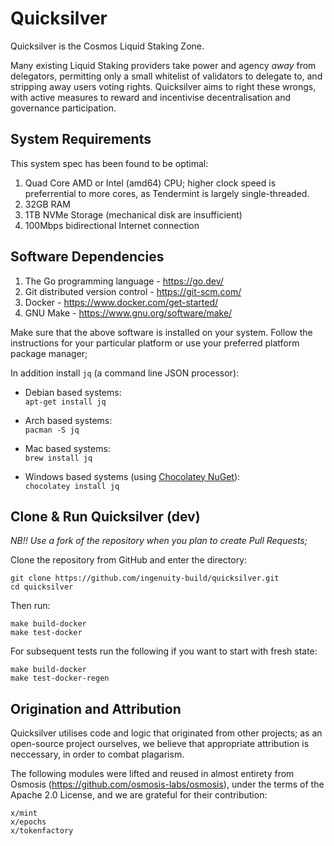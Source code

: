 # Quicksilver

Quicksilver is the Cosmos Liquid Staking Zone.

Many existing Liquid Staking providers take power and agency _away_ from delegators, permitting only a small whitelist
of validators to delegate to, and stripping away users voting rights. Quicksilver aims to right these wrongs, with
active measures to reward and incentivise decentralisation and governance participation.

## System Requirements
This system spec has been found to be optimal:

1. Quad Core AMD or Intel (amd64) CPU; higher clock speed is preferrential to more cores, as Tendermint is largely single-threaded.
2. 32GB RAM 
3. 1TB NVMe Storage (mechanical disk are insufficient)
4. 100Mbps bidirectional Internet connection

## Software Dependencies
1. The Go programming language - https://go.dev/
2. Git distributed version control - https://git-scm.com/
3. Docker - https://www.docker.com/get-started/
4. GNU Make - https://www.gnu.org/software/make/

Make sure that the above software is installed on your system. Follow the instructions for your particular platform or use your preferred platform package manager;

In addition install `jq` (a command line JSON processor):

 - Debian based systems:  
`apt-get install jq`

 - Arch based systems:  
`pacman -S jq`

 - Mac based systems:  
`brew install jq`

 - Windows based systems (using [Chocolatey NuGet](https://chocolatey.org/)):  
`chocolatey install jq`

## Clone & Run Quicksilver (dev)

_NB!! Use a fork of the repository when you plan to create Pull Requests;_

Clone the repository from GitHub and enter the directory:

    git clone https://github.com/ingenuity-build/quicksilver.git
    cd quicksilver

Then run:

    make build-docker
    make test-docker

For subsequent tests run the following if you want to start with fresh state:

    make build-docker
    make test-docker-regen


## Origination and Attribution

Quicksilver utilises code and logic that originated from other projects; as an open-source project ourselves, we believe that appropriate attribution is neccessary, in order to combat plagarism.

The following modules were lifted and reused in almost entirety from Osmosis (https://github.com/osmosis-labs/osmosis), under the terms of the Apache 2.0 License, and we are grateful for their contribution:

```
x/mint
x/epochs
x/tokenfactory
```

